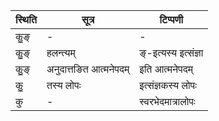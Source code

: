 | स्थिति | सूत्र | टिप्पणी |
| ----- | ------- | ------ |
| कु॒ङ् | - | - |
| कु॒ङ् | हलन्त्यम् | ङ्-इत्यस्य इत्संज्ञा |
| कु॒ङ् | अनुदात्तङित आत्मनेपदम् | इति आत्मनेपदम् |
| कु॒ | तस्य लोपः | इत्संज्ञकस्य लोपः |
| कु | - | स्वरभेदमात्रालोपः |
